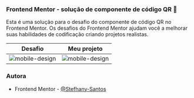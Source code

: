 ### Frontend Mentor - solução de componente de código QR 🚀
Esta é uma solução para o desafio do componente de código QR no Frontend Mentor. Os desafios do Frontend Mentor ajudam você a melhorar suas habilidades de codificação criando projetos realistas.


Desafio            |  Meu projeto
:-------------------------:|:-------------------------:
![mobile-design](https://user-images.githubusercontent.com/81439112/151710699-b37ae7bf-50a1-493b-acec-bf7eb97672ef.jpg)    |  ![mobile-design](https://user-images.githubusercontent.com/81439112/151709920-f86f5e42-1ba1-45e5-8743-fd0acc1c2c6f.png)

### Autora
- Frontend Mentor - [@Stefhany-Santos](https://www.frontendmentor.io/profile/Stefhany-Santos)
